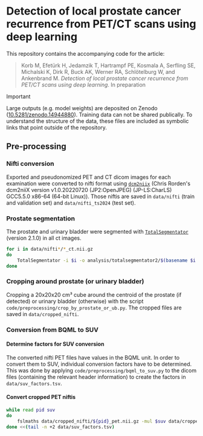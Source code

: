 # Detection of local prostate cancer recurrence from PET/CT scans using deep learning

This repository contains the accompanying code for the article:

> Korb M, Efetürk H, Jedamzik T, Hartrampf PE, Kosmala A, Serfling SE, Michalski K, Dirk R, Buck AK, Werner RA, Schlötelburg W, and Ankenbrand M. *Detection of local prostate cancer recurrence from PET/CT scans using deep learning*. In preparation

> [!IMPORTANT]
> Large outputs (e.g. model weights) are deposited on Zenodo ([10.5281/zenodo.14944880](https://doi.org/10.5281/zenodo.14944880)). Training data can not be shared publically. To understand the structure of the data, these files are included as symbolic links that point outside of the repository.

## Pre-processing

### Nifti conversion
Exported and pseudonomized PET and CT dicom images for each examination were converted to nifti format using [`dcm2niix`](https://github.com/rordenlab/dcm2niix) (Chris Rorden's dcm2niiX version v1.0.20220720  (JP2:OpenJPEG) (JP-LS:CharLS) GCC5.5.0 x86-64 (64-bit Linux)). Those niftis are saved in `data/nifti` (train and validation set) and `data/nifti_ts2024` (test set).

### Prostate segmentation
The prostate and urinary bladder were segmented with [`TotalSegmentator`](https://github.com/wasserth/TotalSegmentator) (version 2.1.0) in all ct images.

```bash
for i in data/nifti*/*_ct.nii.gz
do
	TotalSegmentator -i $i -o analysis/totalsegmentator2/$(basename $i _ct.nii.gz) -rs prostate urinary_bladder
done
```

### Cropping around prostate (or urinary bladder)

Cropping a 20x20x20 cm³ cube around the centroid of the prostate (if detected) or urinary bladder (otherwise) with the script `code/preprocessing/crop_by_prostate_or_ub.py`.
The cropped files are saved in `data/cropped_nifti`.

### Conversion from BQML to SUV

#### Determine factors for SUV conversion

The converted nifti PET files have values in the BQML unit. In order to convert them to SUV, individual conversion factors have to be determined. This was done by applying `code/preprocessing/bqml_to_suv.py` to the dicom files (containing the relevant header information) to create the factors in `data/suv_factors.tsv`.

#### Convert cropped PET niftis

```bash
while read pid suv
do
	fslmaths data/cropped_nifti/${pid}_pet.nii.gz -mul $suv data/cropped_nifti_suv/${pid}_pet.nii.gz
done <<(tail -n +2 data/suv_factors.tsv)
```